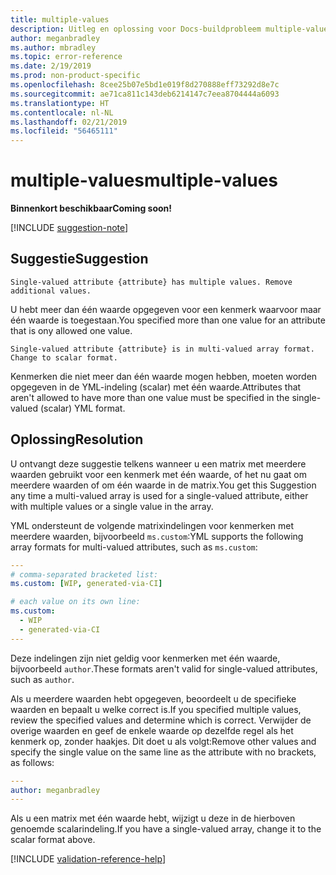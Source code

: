 ```yaml
---
title: multiple-values
description: Uitleg en oplossing voor Docs-buildprobleem multiple-values
author: meganbradley
ms.author: mbradley
ms.topic: error-reference
ms.date: 2/19/2019
ms.prod: non-product-specific
ms.openlocfilehash: 8cee25b07e5bd1e019f8d270888eff73292d8e7c
ms.sourcegitcommit: ae71ca811c143deb6214147c7eea8704444a6093
ms.translationtype: HT
ms.contentlocale: nl-NL
ms.lasthandoff: 02/21/2019
ms.locfileid: "56465111"
---
```

# <a name="multiple-values"></a><span data-ttu-id="ae2fd-103">multiple-values</span><span class="sxs-lookup"><span data-stu-id="ae2fd-103">multiple-values</span></span>

<span data-ttu-id="ae2fd-104">**Binnenkort beschikbaar**</span><span class="sxs-lookup"><span data-stu-id="ae2fd-104">**Coming soon!**</span></span>

[!INCLUDE [suggestion-note](includes/suggestion-note.md)]

## <a name="suggestion"></a><span data-ttu-id="ae2fd-105">Suggestie</span><span class="sxs-lookup"><span data-stu-id="ae2fd-105">Suggestion</span></span>

`Single-valued attribute {attribute} has multiple values. Remove additional values.`

<span data-ttu-id="ae2fd-106">U hebt meer dan één waarde opgegeven voor een kenmerk waarvoor maar één waarde is toegestaan.</span><span class="sxs-lookup"><span data-stu-id="ae2fd-106">You specified more than one value for an attribute that is ony allowed one value.</span></span>

`Single-valued attribute {attribute} is in multi-valued array format. Change to scalar format.`

<span data-ttu-id="ae2fd-107">Kenmerken die niet meer dan één waarde mogen hebben, moeten worden opgegeven in de YML-indeling (scalar) met één waarde.</span><span class="sxs-lookup"><span data-stu-id="ae2fd-107">Attributes that aren't allowed to have more than one value must be specified in the single-valued (scalar) YML format.</span></span>

## <a name="resolution"></a><span data-ttu-id="ae2fd-108">Oplossing</span><span class="sxs-lookup"><span data-stu-id="ae2fd-108">Resolution</span></span>

<span data-ttu-id="ae2fd-109">U ontvangt deze suggestie telkens wanneer u een matrix met meerdere waarden gebruikt voor een kenmerk met één waarde, of het nu gaat om meerdere waarden of om één waarde in de matrix.</span><span class="sxs-lookup"><span data-stu-id="ae2fd-109">You get this Suggestion any time a multi-valued array is used for a single-valued attribute, either with multiple values or a single value in the array.</span></span>

<span data-ttu-id="ae2fd-110">YML ondersteunt de volgende matrixindelingen voor kenmerken met meerdere waarden, bijvoorbeeld `ms.custom`:</span><span class="sxs-lookup"><span data-stu-id="ae2fd-110">YML supports the following array formats for multi-valued attributes, such as `ms.custom`:</span></span>

```yml
---
# comma-separated bracketed list:
ms.custom: [WIP, generated-via-CI]

# each value on its own line:
ms.custom:
  - WIP
  - generated-via-CI
---
```

<span data-ttu-id="ae2fd-111">Deze indelingen zijn niet geldig voor kenmerken met één waarde, bijvoorbeeld `author`.</span><span class="sxs-lookup"><span data-stu-id="ae2fd-111">These formats aren't valid for single-valued attributes, such as `author`.</span></span>

<span data-ttu-id="ae2fd-112">Als u meerdere waarden hebt opgegeven, beoordeelt u de specifieke waarden en bepaalt u welke correct is.</span><span class="sxs-lookup"><span data-stu-id="ae2fd-112">If you specified multiple values, review the specified values and determine which is correct.</span></span> <span data-ttu-id="ae2fd-113">Verwijder de overige waarden en geef de enkele waarde op dezelfde regel als het kenmerk op, zonder haakjes. Dit doet u als volgt:</span><span class="sxs-lookup"><span data-stu-id="ae2fd-113">Remove other values and specify the single value on the same line as the attribute with no brackets, as follows:</span></span>

```yml
---
author: meganbradley
---
```

<span data-ttu-id="ae2fd-114">Als u een matrix met één waarde hebt, wijzigt u deze in de hierboven genoemde scalarindeling.</span><span class="sxs-lookup"><span data-stu-id="ae2fd-114">If you have a single-valued array, change it to the scalar format above.</span></span>

<!--make sure to add this file to your includes folder and verify the path-->
[!INCLUDE [validation-reference-help](includes/validation-reference-help.md)]
